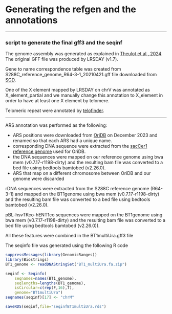 # Generating the refgen and the annotations  
***
### script to generate the final gff3 and the seqinf  

The genome assembly was generated as explained in [Theulot et al., 2024](https://doi.org/10.1038/s41467-024-55520-3). The original GFF file was produced by LRSDAY (v1.7).

Gene to name correspondence table was created from S288C_reference_genome_R64-3-1_20210421.gff file downloaded from [SGD](http://sgd-archive.yeastgenome.org/sequence/S288C_reference/genome_releases/S288C_reference_genome_R64-3-1_20210421.tgz). 

One of the X element mapped by LRSDAY on chrV was annotated as X_element_partial and we manually change this annotation to X_element in order to have at least one X element by telomere. 

Telomeric repeat were annotated by [telofinder](https://github.com/GillesFischerSorbonne/telofinder). 

***

ARS annotation was performed as the following:  
- ARS positions were downloaded from [OriDB](http://cerevisiae.oridb.org/) on December 2023 and renamed so that each ARS had a unique name.  
- corresponding DNA sequence were extracted from the [sacCer1 reference genome](https://www.ncbi.nlm.nih.gov/geo/download/?acc=GSE36045&format=file&file=GSE36045%5FsacCer1%5FOct2003%2Efa%2Egz) used for OriDB.
- the DNA sequences were mapped on our reference genome using bwa mem (v0.7.17-r1198-dirty) and the resulting bam file was converted to a bed file using bedtools bamtobed (v2.26.0).  
- ARS that map on a different chromosome between OriDB and our genome were discarded

rDNA sequences were extracted from the S288C reference genome (R64-3-1) and mapped on the BT1genome using bwa mem (v0.7.17-r1198-dirty) and the resulting bam file was converted to a bed file using bedtools bamtobed (v2.26.0). 

pBL-hsvTKco-hENT1co sequences were mapped on the BT1genome using bwa mem (v0.7.17-r1198-dirty) and the resulting bam file was converted to a bed file using bedtools bamtobed (v2.26.0)). 

All these features were combined in the BT1multiUra.gff3 file

The seqinfo file was generated using the following R code

```R
suppressMessages(library(GenomicRanges))  
library(Biostrings)  
BT1_genome <- readDNAStringSet("BT1_multiUra.fa.zip")  

seqinf <- Seqinfo(  
	seqnames=names(BT1_genome),  
	seqlengths=lengths(BT1_genome),  
	isCircular=c(rep(F,16),T),  
	genome="BT1multiUra")  
seqnames(seqinf)[17] <- "chrM"  

saveRDS(seqinf,file="seqinfBT1multiUra.rds")  
```
